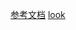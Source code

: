 [参考文档](https://www.jianshu.com/p/258cfd75ecc9)
[look](https://www.cnblogs.com/mm152534/p/9429939.html)